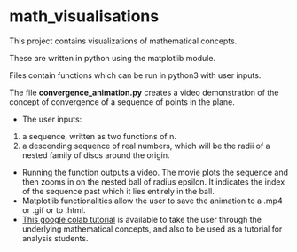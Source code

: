 # math_visualisations

This project contains visualizations of mathematical concepts.  

These are written in python using the matplotlib module.

Files contain functions which can be run in python3 with user inputs.  

The file **convergence_animation.py** creates a video demonstration of the concept of convergence of a sequence of points in the plane.  

- The user inputs:
1. a sequence, written as two functions of n.
2. a descending sequence of real numbers, which will be the radii of a nested family of discs around the origin.
- Running the function outputs a video.   The movie plots the sequence and then zooms in on the nested ball of radius epsilon.  It indicates the index of the sequence past which it lies entirely in the ball.
- Matplotlib functionalities allow the user to save the animation to a .mp4 or .gif or to .html.
- [This google colab tutorial](https://colab.research.google.com/drive/1slOKKJgM0Me-aDJejIKOvuoo_e-CuOaN) is available to take the user through the underlying mathematical concepts, and also to be used as a tutorial for analysis students.

